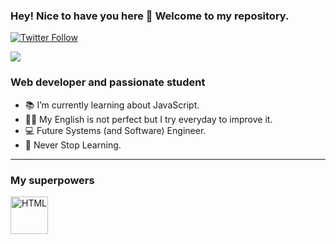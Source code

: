 ### Hey! Nice to have you here 👋 Welcome to my repository.
[![Twitter Follow](https://img.shields.io/twitter/follow/edimanrique01?color=1DA1F2&label=%40Edimanrique01&logo=twitter&style=for-the-badge)](https://twitter.com/Edimanrique01)

<img src="https://media2.giphy.com/media/3o72Fis3O08ru2BqQ8/giphy.gif?cid=ecf05e47btdii39cgn1acxpw2dhmaypu70qrlinccxag7pdm&rid=giphy.gif&ct=g">

### Web developer and passionate student

- 📚 I’m currently learning about JavaScript.
- ✍🏻 My English is not perfect but I try everyday to improve it.
- 💻 Future Systems (and Software) Engineer.
- 💚 Never Stop Learning.

---

### My superpowers

<img align="left" alt="HTML" width = "60px" src = "https://img.icons8.com/color/48/000000/html-5--v1.png"/>


